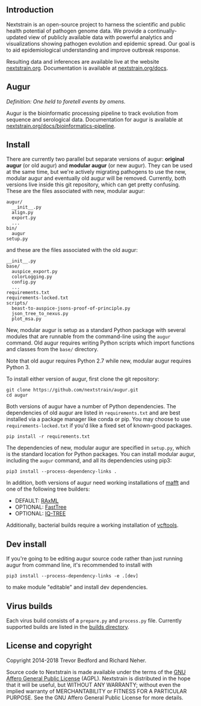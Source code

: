 ## Introduction

Nextstrain is an open-source project to harness the scientific and public health potential of pathogen genome data. We provide a continually-updated view of publicly available data with powerful analytics and visualizations showing pathogen evolution and epidemic spread. Our goal is to aid epidemiological understanding and improve outbreak response.

Resulting data and inferences are available live at the website [nextstrain.org](https://nextstrain.org). Documentation is available at [nextstrain.org/docs](https://nextstrain.org/docs).

## Augur

*Definition: One held to foretell events by omens.*

Augur is the bioinformatic processing pipeline to track evolution from sequence and serological data. Documentation for augur is available at [nextstrain.org/docs/bioinformatics-pipeline](https://nextstrain.org/docs/bioinformatics-pipeline).

## Install

There are currently two parallel but separate versions of augur: __original
augur__ (or old augur) and __modular augur__ (or new augur).  They can be used
at the same time, but we're actively migrating pathogens to use the new,
modular augur and eventually old augur will be removed.  Currently, both
versions live inside this git repository, which can get pretty confusing.
These are the files associated with new, modular augur:

    augur/
      __init__.py
      align.py
      export.py
      ...
    bin/
      augur
    setup.py

and these are the files associated with the old augur:

    __init__.py
    base/
      auspice_export.py
      colorLogging.py
      config.py
      ...
    requirements.txt
    requirements-locked.txt
    scripts/
      beast-to-auspice-jsons-proof-of-principle.py
      json_tree_to_nexus.py
      plot_msa.py

New, modular augur is setup as a standard Python package with several modules
that are runnable from the command-line using the `augur` command.  Old augur
requires writing Python scripts which import functions and classes from the
`base/` directory.

Note that old augur requires Python 2.7 while new, modular augur requires
Python 3.

To install either version of augur, first clone the git repository:

```
git clone https://github.com/nextstrain/augur.git
cd augur
```

Both versions of augur have a number of Python dependencies.  The dependencies
of old augur are listed in `requirements.txt` and are best installed via a
package manager like conda or pip.  You may choose to use
`requirements-locked.txt` if you'd like a fixed set of known-good packages.

```
pip install -r requirements.txt
```

The dependencies of new, modular augur are specified in `setup.py`, which is
the standard location for Python packages.  You can install modular augur,
including the `augur` command, and all its dependencies using pip3:

```
pip3 install --process-dependency-links .
```

In addition, both versions of augur need working installations of
[mafft](https://mafft.cbrc.jp/alignment/software/) and one of the following
tree builders:

* DEFAULT: [RAxML](https://sco.h-its.org/exelixis/web/software/raxml/index.html)
* OPTIONAL: [FastTree](http://www.microbesonline.org/fasttree/)
* OPTIONAL: [IQ-TREE](http://www.iqtree.org/)

Additionally, bacterial builds require a working installation of [vcftools](https://vcftools.github.io/).

## Dev install

If you're going to be editing augur source code rather than just running augur from command line, it's recommended to install with

```
pip3 install --process-dependency-links -e .[dev]
```

to make module "editable" and install dev dependencies.


## Virus builds

Each virus build consists of a `prepare.py` and `process.py` file. Currently supported builds are listed in the [builds directory](builds/).

## License and copyright

Copyright 2014-2018 Trevor Bedford and Richard Neher.

Source code to Nextstrain is made available under the terms of the [GNU Affero General Public License](LICENSE.txt) (AGPL). Nextstrain is distributed in the hope that it will be useful, but WITHOUT ANY WARRANTY; without even the implied warranty of MERCHANTABILITY or FITNESS FOR A PARTICULAR PURPOSE.  See the GNU Affero General Public License for more details.
